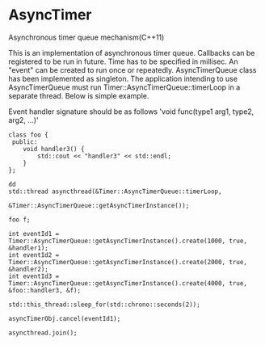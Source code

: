 AsyncTimer
==========

Asynchronous timer queue mechanism(C++11)

This is an implementation of asynchronous timer queue. Callbacks can be registered
to be run in future. Time has to be specified in millisec. An "event" can be created 
to run once or repeatedly. AsyncTimerQueue class has been implemented as singleton. 
The application intending to use AsyncTimerQueue must run Timer::AsyncTimerQueue::timerLoop 
in a separate thread. Below is simple example.

Event handler signature should be as follows 'void func(type1 arg1, type2, arg2, ...)'

    class foo {
     public:
        void handler3() {
            std::cout << "handler3" << std::endl;
        }
    };

    dd
    std::thread asyncthread(&Timer::AsyncTimerQueue::timerLoop,
                            &Timer::AsyncTimerQueue::getAsyncTimerInstance());

    foo f;

    int eventId1 = Timer::AsyncTimerQueue::getAsyncTimerInstance().create(1000, true, &handler1);
    int eventId2 = Timer::AsyncTimerQueue::getAsyncTimerInstance().create(2000, true, &handler2);
    int eventId3 = Timer::AsyncTimerQueue::getAsyncTimerInstance().create(4000, true, &foo::handler3, &f);

    std::this_thread::sleep_for(std::chrono::seconds(2));

    asyncTimerObj.cancel(eventId1);

    asyncthread.join();

